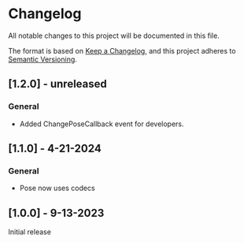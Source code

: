 # Changelog

All notable changes to this project will be documented in this file.

The format is based on [Keep a Changelog](https://keepachangelog.com/en/1.0.0/), and this project adheres to [Semantic Versioning](https://semver.org/spec/v2.0.0.html).

## [1.2.0] - unreleased
### General
- Added ChangePoseCallback event for developers. 

## [1.1.0] - 4-21-2024
### General
- Pose now uses codecs

## [1.0.0] - 9-13-2023

Initial release
